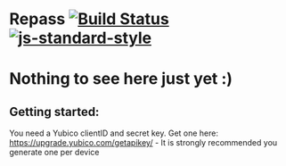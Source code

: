# Repass [![Build Status](https://img.shields.io/circleci/project/erulabs/repass/master.svg?style=flat-square)](https://circleci.com/gh/erulabs/repass) [![js-standard-style](https://img.shields.io/badge/code%20style-standard-brightgreen.svg?style=flat-square)](https://github.com/erulabs/repass)

# Nothing to see here just yet :)

## Getting started:
You need a Yubico clientID and secret key. Get one here: https://upgrade.yubico.com/getapikey/ - It is strongly recommended you generate one per device
